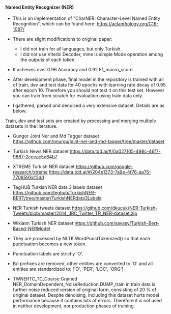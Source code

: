 #### Named Entity Recognizer (NER)

- This is an implementation of "CharNER: Character-Level Named Entity Recognition", which can be found here: https://aclanthology.org/C16-1087/
- There are slight modifications to original paper:
	- I did not train for all languages, but only Turkish.
	- I did not use Viterbi Decoder, mine is simple Mode operation among the outputs of each token.
	
- It achieves over 0.96 Accuracy and 0.92 F1_macro_score.
- After development phase, final model in the repository is trained with all of train, dev and test data for 40 epochs with learning rate decay of 0.95 after epoch 10. Therefore you should not test it on this test set. However you can train from scratch for evaluation using train data only.
- I gathered, parsed and denoised a very extensive dataset.
Details are as below:

Train, dev and test sets are created by processing and merging multiple datasets in the literature.

- Gungor Joint Ner and Md Tagger dataset
https://github.com/onurgu/joint-ner-and-md-tagger/tree/master/dataset

- Turkish News NER dataset
https://data.tdd.ai/#/0a027105-498c-46f7-9867-2ceeac5e64b7

- XTREME Turkish NER dataset
https://github.com/google-research/xtreme
https://data.tdd.ai/#/204e1373-7a9e-4f76-aa75-7708593cf2dd

- TegHUB Turkish NER data 3 labels dataset
https://github.com/teghub/TurkishNER-BERT/tree/master/TurkishNERdata3Labels

- NER Turkish tweets dataset
https://github.com/dkucuk/NER-Turkish-Tweets/blob/master/2014_JRC_Twitter_TR_NER-dataset.zip

- Wikiann Turkish NER dataset
https://github.com/savasy/Turkish-Bert-Based-NERModel


- They are processed by NLTK.WordPunctTokenized() so that each punctuation becomes a new token.
- Punctuation labels are strictly 'O'.
- B/I prefixes are removed, other entities are converted to 'O' and all entities are standardized to: ['O', 'PER', 'LOC', 'ORG']
- TWNERTC_TC_Coarse Grained NER_DomainDependent_NoiseReduction.DUMP_train in train data is further noise reduced version of original form, consisting of 20 % of original dataset. Despite denoising, including this dataset hurts model performance because it contains lots of errors. Therefore it is not used in neither development, nor production phases of training.